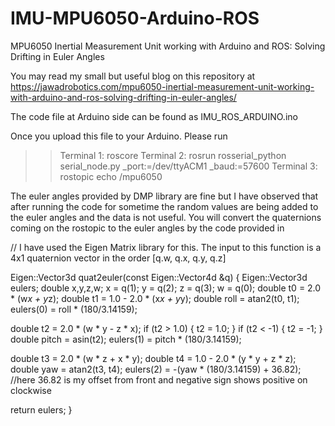 # IMU-MPU6050-Arduino-ROS
MPU6050 Inertial Measurement Unit working with Arduino and ROS: Solving Drifting in Euler Angles


You may read my small but useful blog on this repository at 
https://jawadrobotics.com/mpu6050-inertial-measurement-unit-working-with-arduino-and-ros-solving-drifting-in-euler-angles/

The code file at Arduino side can be found as IMU_ROS_ARDUINO.ino

Once you upload this file to your Arduino. Please run 
>> Terminal 1: roscore
>> Terminal 2: rosrun rosserial_python serial_node.py _port:=/dev/ttyACM1 _baud:=57600
>> Terminal 3: rostopic echo /mpu6050 

The euler angles provided by DMP library are fine but I have observed that after running the code for sometime the random values are being added to the euler angles and the data is not useful. You will convert the quaternions coming on the rostopic to the euler angles by the code provided in 
>> 

// I have used the Eigen Matrix library for this. The input to this function is a 4x1 quaternion vector in the order [q.w, q.x, q.y, q.z]

Eigen::Vector3d quat2euler(const Eigen::Vector4d &q)
{
  Eigen::Vector3d eulers;
  double x,y,z,w;
  x = q(1); y = q(2); z = q(3); w = q(0);
  double t0 = 2.0 * (w*x + y*z);
  double t1 = 1.0 - 2.0 * (x*x + y*y);
  double roll = atan2(t0, t1);
  eulers(0) = roll * (180/3.14159);

  double t2 = 2.0 * (w * y - z * x); 
  if (t2 > 1.0)
  {
    t2 = 1.0;
  }
  if (t2 < -1)
  {
    t2 = -1;
  }
  double pitch = asin(t2);
  eulers(1) = pitch * (180/3.14159);

  double t3 = 2.0 * (w * z + x * y);
  double t4 = 1.0 - 2.0 * (y * y + z * z);
  double yaw = atan2(t3, t4);
  eulers(2) = -(yaw * (180/3.14159) + 36.82); //here 36.82 is my offset from front and negative sign shows positive on clockwise

  return eulers;
}
